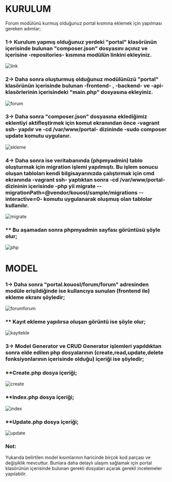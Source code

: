 # KURULUM

Forum modülünü kurmuş olduğunuz portal kısmına eklemek için yapılması gereken adımlar;
### 1-> Kurulum yapmış olduğunuz yerdeki "portal" klasörünün içerisinde bulunan "composer.json" dosyasını açınız ve içerisine -repositories- kısmına modülün linkini ekleyiniz.

![link](https://user-images.githubusercontent.com/46402809/50738411-9619ce00-11e4-11e9-9c66-520cbacaf8b9.PNG)

### 2-> Daha sonra oluşturmuş olduğunuz modülünüzü "portal" klasörünün içerisinde bulunan -frontend- , -backend- ve -api- klasörlerinin içerisindeki "main.php" dosyasına ekleyiniz.

![forum](https://user-images.githubusercontent.com/46402809/50738457-2fe17b00-11e5-11e9-8d80-7125e197f507.PNG)


### 3-> Daha sonra "composer.json" dosyasına eklediğimiz eklentiyi aktifleştirmek için komut ekranından önce -vagrant ssh- yapılır ve -cd /var/www/portal- dizininde -sudo composer update komutu uygulanır.

![ekleme](https://user-images.githubusercontent.com/46402809/50738524-01b06b00-11e6-11e9-898a-d91d2b3eb978.PNG)


### 4-> Daha sonra ise veritabanında (phpmyadmin) tablo oluşturmak için migration işlemi yapılmıştı. Bu işlem sonucu oluşan tabloları kendi bilgisayarınızda çalıştırmak için cmd ekranında -vagrant ssh- yaptıktan sonra -cd /var/www/portal- dizininin içerisinde -php yii migrate --migrationPath=@vendor/kouosl/sample/migrations --interactive=0- komutu uygulanarak oluşmuş olan tablolar kullanılır.

![migrate](https://user-images.githubusercontent.com/46402809/50738610-f447b080-11e6-11e9-9169-72f5cdd23b3f.PNG)


### ** Bu aşamadan sonra phpmyadmin sayfası görüntüsü şöyle olur;

![php](https://user-images.githubusercontent.com/46402809/50738637-4dafdf80-11e7-11e9-9324-ca5c9de624aa.PNG)

# MODEL

### 1-> Daha sonra "portal.kouosl/forum/forum" adresinden modüle erişildiğinde ise kullancıya sunulan (frontend ile) ekleme ekranı şöyledir;

![forumforum](https://user-images.githubusercontent.com/46402809/50738666-c7e06400-11e7-11e9-84c8-dd2121796349.PNG)

### ** Kayıt ekleme yapılırsa oluşan görüntü ise şöyle olur;

![kayitekle](https://user-images.githubusercontent.com/46402809/50738677-fd854d00-11e7-11e9-833c-e55e3422b910.PNG)


### 3-> Model Generator ve CRUD Generator işlemleri yapıldıktan sonra elde edilen php dosyalarının (create,read,update,delete fonksiyonlarının içerisinde olduğu) içeriği ise şöyledir;

### **Create.php dosya içeriği;

![create](https://user-images.githubusercontent.com/46402809/50741244-6c27d200-120b-11e9-836e-a32d125918aa.PNG)

### **Index.php dosya içeriği;

![index](https://user-images.githubusercontent.com/46402809/50741254-8b266400-120b-11e9-8252-2b6a05b5ba4f.PNG)

### **Update.php dosya içeriği;

![update](https://user-images.githubusercontent.com/46402809/50741257-a2655180-120b-11e9-9297-6567d261600f.PNG)


### Not:
Yukarıda belirtilen model kısımlarının haricinde birçok kod parçası ve değişiklik mevcuttur. Bunlara daha detaylı ulaşım sağlamak için portal klasörünün içerisinde bulunan gerekli dosyaları açarak gerekli incelemeler yapılabilir.
